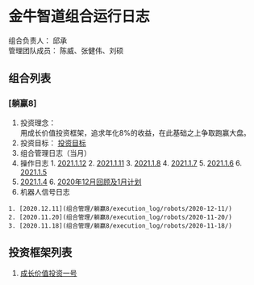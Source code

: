 # 金牛智道组合运行日志
组合负责人： 邱承  
管理团队成员： 陈威、张健伟、刘硕

## 组合列表
### [躺赢8]
1. 投资理念：  
用成长价值投资框架，追求年化8%的收益，在此基础之上争取跑赢大盘。  
2. 投资目标：
[投资目标](组合管理/躺赢8/target.md)  
3. 组合管理日志（当月）
  1. 操作日志
    1. [2021.1.12](组合管理/躺赢8/execution_log/operations/2021-01-12.md)
    2. [2021.1.11](组合管理/躺赢8/execution_log/operations/2021-01-11.md)
    3. [2021.1.8](组合管理/躺赢8/execution_log/operations/2021-01-08.md)
    4. [2021.1.7](组合管理/躺赢8/execution_log/operations/2021-01-07.md)
    5. [2021.1.6](组合管理/躺赢8/execution_log/operations/2021-01-06.md)
    6. [2021.1.5](组合管理/躺赢8/execution_log/operations/2021-01-05.md)
  5. [2021.1.4](组合管理/躺赢8/execution_log/operations/2021-01-04.md)
    6. [2020年12月回顾及1月计划](组合管理/躺赢8/execution_log/operations/2021-01-投资计划.md)
  4. 机器人信号日志
  
    1. [2020.12.11](组合管理/躺赢8/execution_log/robots/2020-12-11/)
    2. [2020.11.20](组合管理/躺赢8/execution_log/robots/2020-11-20/)
    3. [2020.11.18](组合管理/躺赢8/execution_log/robots/2020-11-18/)


## 投资框架列表

1. [成长价值投资一号](投资框架/成长价值投资一号/framework)

